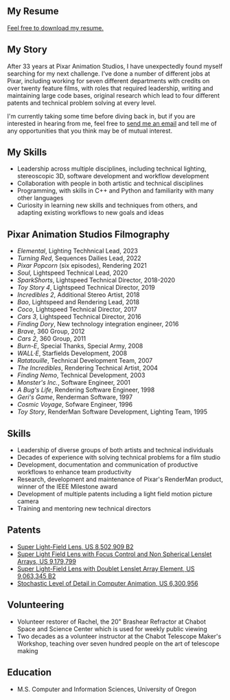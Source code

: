 ## My Resume

[Feel free to download my resume.](VandeWettering_Mark_Res_Final.pdf)

## My Story

After 33 years at Pixar Animation Studios, I have unexpectedly found
myself searching for my next challenge.  I've done a number of different
jobs at Pixar, including working for seven different departments
with credits on over twenty feature films, with roles that required
leadership, writing and maintaining large code bases, original research
which lead to four different patents and technical problem solving at
every level.  

I'm currently taking some time before diving back in,
but if you are interested in hearing from me, feel free to 
[send me an email](mailto:mvandewettering@gmail.com) and tell me of 
any opportunities that you think may be of mutual interest.

## My Skills

- Leadership across multiple disciplines, including technical lighting, 
stereoscopic 3D, software development and workflow development
- Collaboration with people in both artistic and technical disciplines
- Programming, with skills in C++ and Python and familiarity with many other languages
- Curiosity in learning new skills and techniques from others, and adapting existing workflows to new goals and ideas

## Pixar Animation Studios Filmography 
- _Elemental_, Lighting Techhnical Lead, 2023
- _Turning Red_, Sequences Dailies Lead, 2022
- _Pixar Popcorn_ (six episodes), Rendering 2021
- _Soul_, Lightspeed Technical Lead, 2020
- _SparkShorts_, Lightspeed Technical Director, 2018-2020
- _Toy Story 4_, Lightspeed Technical Director, 2019
- _Incredibles 2_, Additional Stereo Artist, 2018
- _Bao_, Lightspeed and Rendering Lead, 2018
- _Coco_, Lightspeed Technical Director, 2017
- _Cars 3_, Lightspeed Technical Director, 2016
- _Finding Dory_, New technology integration engineer, 2016
- _Brave_, 360 Group, 2012
- _Cars 2_, 360 Group, 2011
- _Burn-E_, Special Thanks, Special Army, 2008
- _WALL·E_, Starfields Development, 2008
- _Ratatouille_, Technical Development Team, 2007
- _The Incredibles_, Rendering Technical Artist, 2004
- _Finding Nemo_, Technical Development, 2003
- _Monster's Inc._, Software Engineer, 2001
- _A Bug's Life_, Rendering Software Engineer, 1998
- _Geri's Game_, Renderman Software, 1997
- _Cosmic Voyage_, Sofware Engineer, 1996
- _Toy Story_, RenderMan Software Development, Lighting Team, 1995

## Skills
- Leadership of diverse groups of both artists and technical individuals
- Decades of experience with solving technical problems for a film studio
- Development, documentation and communication of productive workflows to enhance team productivity
- Research, development and maintenance of Pixar's RenderMan product, winner of the IEEE Milestone award
- Development of multiple patents including a light field motion picture camera
- Training and mentoring new technical directors

## Patents
- [Super Light-Field Lens, US 8,502,909 B2](https://patentimages.storage.googleapis.com/0b/19/0d/38ff8928be610b/US8502909.pdf)
- [Super Light Field Lens with Focus Control and Non Spherical Lenslet Arrays, US 9,179,799](https://patentimages.storage.googleapis.com/1a/17/0b/28be0f254d51eb/US9197799.pdf)
- [Super Light-Field Lens with Doublet Lenslet Array Element, US 9,063,345 B2](https://patentimages.storage.googleapis.com/cd/64/cf/e0fd791c250a48/US9063345.pdf)
- [Stochastic Level of Detail in Computer Animation, US 6,300,956](https://patentimages.storage.googleapis.com/3e/d2/f4/5f8da1b7f58573/US6300956.pdf)

## Volunteering

- Volunteer restorer of Rachel, the 20" Brashear Refractor at Chabot Space and Science Center which is used for weekly public viewing
- Two decades as a volunteer instructor at the Chabot Telescope Maker's Workshop, teaching over seven hundred people on the art of telescope making


## Education
- M.S. Computer and Information Sciences, University of Oregon
